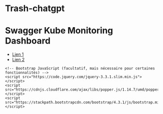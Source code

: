 # Trash-chatgpt

<!DOCTYPE html>
<html lang="en">
<head>
    <meta charset="UTF-8">
    <meta name="viewport" content="width=device-width, initial-scale=1.0">
    <title>Swagger Kube Monitoring</title>
    <link rel="stylesheet" href="https://stackpath.bootstrapcdn.com/bootstrap/4.3.1/css/bootstrap.min.css">
</head>
<body class="bg-light">
    <div class="container mt-5">
        <h1 class="text-center text-primary">Swagger Kube Monitoring Dashboard</h1>
        <ul class="list-group mt-4">
            <li class="list-group-item"><a href="lien1" class="text-dark">Lien 1</a></li>
            <li class="list-group-item"><a href="lien2" class="text-dark">Lien 2</a></li>
            <!-- Ajoutez autant de liens que nécessaire -->
        </ul>
    </div>

    <!-- Bootstrap JavaScript (facultatif, mais nécessaire pour certaines fonctionnalités) -->
    <script src="https://code.jquery.com/jquery-3.3.1.slim.min.js"></script>
    <script src="https://cdnjs.cloudflare.com/ajax/libs/popper.js/1.14.7/umd/popper.min.js"></script>
    <script src="https://stackpath.bootstrapcdn.com/bootstrap/4.3.1/js/bootstrap.min.js"></script>
</body>
</html>
